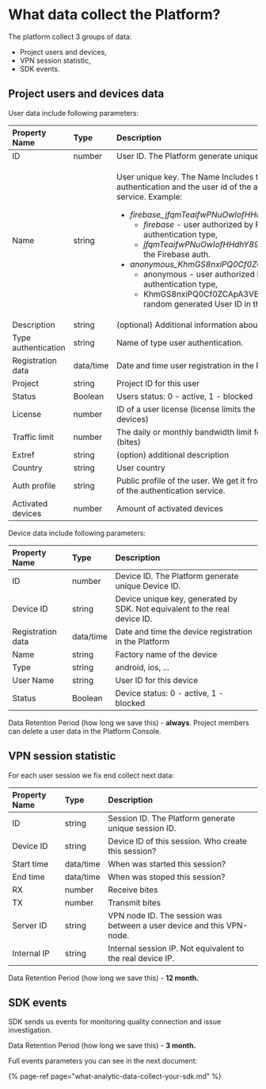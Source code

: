# What data collect the Platform?

The platform collect 3 groups of data:

* Project users and devices,
* VPN session statistic,
* SDK events.

## Project users and devices data

User data include following parameters:

<table>
  <thead>
    <tr>
      <th style="text-align:left"><b>Property Name</b>
      </th>
      <th style="text-align:left"><b>Type</b>
      </th>
      <th style="text-align:left"><b>Description</b>
      </th>
    </tr>
  </thead>
  <tbody>
    <tr>
      <td style="text-align:left">ID</td>
      <td style="text-align:left">number</td>
      <td style="text-align:left">User ID. The Platform generate unique User ID.</td>
    </tr>
    <tr>
      <td style="text-align:left">Name</td>
      <td style="text-align:left">string</td>
      <td style="text-align:left">
        <p>User unique key. The Name Includes the type of user authentication and
          the user id of the authentication service. Example:</p>
        <ul>
          <li><em>firebase_jfqmTeaifwPNuOwIofHHdhY89Po1</em>
            <ul>
              <li><em>firebase</em> - user authorized by Firebase authentication type,</li>
              <li><em>jfqmTeaifwPNuOwIofHHdhY89Po1</em> - user id in the Firebase auth.</li>
            </ul>
          </li>
          <li><em>anonymous_KhmGS8nxiPQ0Cf0ZCApA3VBF8uS2</em>
            <ul>
              <li>anonymous - user authorized by Anonymous authentication type,</li>
              <li>KhmGS8nxiPQ0Cf0ZCApA3VBF8uS2 - random generated User ID in the Platform</li>
            </ul>
          </li>
        </ul>
      </td>
    </tr>
    <tr>
      <td style="text-align:left">Description</td>
      <td style="text-align:left">string</td>
      <td style="text-align:left">(optional) Additional information about a user.</td>
    </tr>
    <tr>
      <td style="text-align:left">Type authentication</td>
      <td style="text-align:left">string</td>
      <td style="text-align:left">Name of type user authentication.</td>
    </tr>
    <tr>
      <td style="text-align:left">Registration data</td>
      <td style="text-align:left">data/time</td>
      <td style="text-align:left">Date and time user registration in the Platform</td>
    </tr>
    <tr>
      <td style="text-align:left">Project</td>
      <td style="text-align:left">string</td>
      <td style="text-align:left">Project ID for this user</td>
    </tr>
    <tr>
      <td style="text-align:left">Status</td>
      <td style="text-align:left">Boolean</td>
      <td style="text-align:left">Users status: 0 - active, 1 - blocked</td>
    </tr>
    <tr>
      <td style="text-align:left">License</td>
      <td style="text-align:left">number</td>
      <td style="text-align:left">ID of a user license (license limits the number of devices)</td>
    </tr>
    <tr>
      <td style="text-align:left">Traffic limit</td>
      <td style="text-align:left">number</td>
      <td style="text-align:left">The daily or monthly bandwidth limit for this user (bites)</td>
    </tr>
    <tr>
      <td style="text-align:left">Extref</td>
      <td style="text-align:left">string</td>
      <td style="text-align:left">(option) additional description</td>
    </tr>
    <tr>
      <td style="text-align:left">Country</td>
      <td style="text-align:left">string</td>
      <td style="text-align:left">User country</td>
    </tr>
    <tr>
      <td style="text-align:left">Auth profile</td>
      <td style="text-align:left">string</td>
      <td style="text-align:left">Public profile of the user. We get it from the response of the authentication
        service.</td>
    </tr>
    <tr>
      <td style="text-align:left">Activated devices</td>
      <td style="text-align:left">number</td>
      <td style="text-align:left">Amount of activated devices</td>
    </tr>
  </tbody>
</table>

Device data include following parameters:

| **Property Name** | **Type** | **Description** |
| :--- | :--- | :--- |
| ID | number | Device ID. The Platform generate unique Device ID. |
| Device ID | string | Device unique key, generated by SDK. Not equivalent to the real device ID. |
| Registration data | data/time | Date and time the device registration in the Platform |
| Name | string | Factory name of the device |
| Type | string | android, ios, ... |
| User Name | string | User ID for this device |
| Status | Boolean | Device status: 0 - active, 1 - blocked |

Data Retention Period \(how long we save this\) - **always**. Project members can delete a user data in the Platform Console.

## VPN session statistic

For each user session we fix end collect next data:

| **Property Name** | **Type** | **Description** |
| :--- | :--- | :--- |
| ID | string | Session ID. The Platform generate unique session ID. |
| Device ID | string | Device ID of this session. Who create this session? |
| Start time | data/time | When was started this session? |
| End time | data/time | When was stoped this session? |
| RX | number | Receive bites |
| TX | number | Transmit bites |
| Server ID | string | VPN node ID. The session was between a user device and this VPN-node. |
| Internal IP | string | Internal session IP. Not equivalent to the real device IP. |

Data Retention Period \(how long we save this\) - **12 month.**

## SDK events

 SDK sends us events for monitoring quality connection and issue investigation.  

Data Retention Period \(how long we save this\) - **3 month.**

Full events parameters you can see in the next document:

{% page-ref page="what-analytic-data-collect-your-sdk.md" %}







